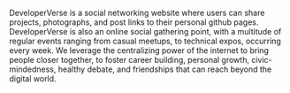 DeveloperVerse is a social networking website where users can share projects, photographs, and post links to their personal github pages. DeveloperVerse is also an online social gathering point, with a multitude of regular events ranging from casual meetups, to technical expos, occurring every week. We leverage the centralizing power of the internet to bring people closer together, to foster career building, personal growth, civic-mindedness, healthy debate, and friendships that can reach beyond the digital world.
